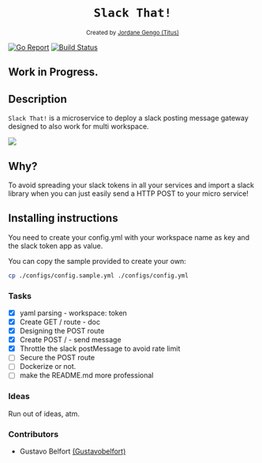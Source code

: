 <h1 align="center"><code>Slack That!</code></h1>

<div align="center">
  <sub>Created by <a href="">Jordane Gengo (Titus)</a></sub>
</div>

[![Go Report](https://goreportcard.com/badge/github.com/jgengo/slack_that)](https://goreportcard.com/badge/github.com/jgengo/slack_that) [![Build Status](https://travis-ci.com/jgengo/slack_that.svg?branch=master)](https://travis-ci.com/jgengo/slack_that)


## Work in Progress.

## Description

`Slack That!` is a microservice to deploy a slack posting message gateway designed to also work for multi workspace.

<img src="https://github.com/jgengo/slack_that/raw/master/static/slackthat_diagram.png" />

## Why?

To avoid spreading your slack tokens in all your services and import a slack library when you can just easily send a HTTP POST to your micro service!

## Installing instructions

You need to create your config.yml with your workspace name as key and the slack token app as value. 

You can copy the sample provided to create your own:

```bash
cp ./configs/config.sample.yml ./configs/config.yml
```

### Tasks 

- [x] yaml parsing - workspace: token
- [x] Create GET / route - doc
- [x] Designing the POST route
- [x] Create POST / - send message
- [x] Throttle the slack postMessage to avoid rate limit
- [ ] Secure the POST route
- [ ] Dockerize or not.
- [ ] make the README.md more professional

### Ideas

Run out of ideas, atm.

### Contributors

- Gustavo Belfort <a href="https://github.com/Gustavobelfort">(Gustavobelfort)</a>
